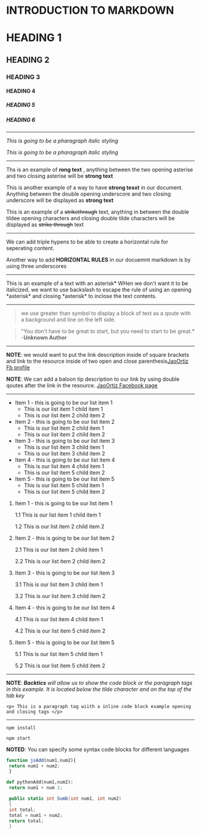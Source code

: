 # INTRODUCTION TO MARKDOWN

<!--HEADING-->
# HEADING 1 

## HEADING 2

### HEADING 3

#### HEADING 4

##### HEADING 5

##### HEADING 6

---

<!--Italics-->

_This is going to be a pharagraph italic styling_

*This is going to be a pharagraph italic styling*

---

<!--Strong-->

Ths is an example of **rong text** , anything between the two opening asterise and two closing asterise will be **strong text**

This is another example of a way to have __strong tesxt__ in our document. Anything between the double opening underscore and two closing underscore will be displayed as __strong text__

<!--Strike Through-->

This is an example of a ~~strikethrough~~ text, anything in between the double tildee opening characters and closing double tilde characters will be displayed as ~~strike through~~ text

---
<!--Horizontal Rule-->

We can add triple hypens to be able to create a horizontal rule for seperating content.

Another way to add __HORIZONTAL RULES__ in our docuemnt markdown is by using three underscores
___

<!--Escape Character Rule using Backslash-->

This is an example of a text with an asterisk* WHen we don't want it to be italicized. we want to use backslash to escape the rule of using an opening \*asterisk* and closing \*asterisk* to inclose the text contents. 

---

<!--Blackqoute Rule-->

> we use greater than symbol to display a block of text as a qoute with a background and line on the left side.

> "You don't have to be great to start, but you need to start to be great.* -__Unknown Author__

---

<!--Link Rule-->

**NOTE**: we would want to put the link description inside of square brackets and link to the resource inside of two open and close parenthesis[JaoOrtiz Fb profile](https://www.facebook.com/Kindhearted.14/)

__NOTE__: We can add a baloon tip description to our link by using double qoutes after the link in the resource.
[JaoOrtiz Facebook page](https://www.facebook.com/Kindhearted.14/ "This is Joshua Ortiz facebook page " )


---

<!--List item rules-->

<!--UNORDERED LISTS-->

* Item 1 - this is going to be our list item 1
  *   This is our list item 1 child item 1
  *   This is our list item 2 child item 2  
* Item 2 - this is going to be our list item 2
  *   This is our list item 2 child item 1
  *   This is our list item 2 child item 2 
* Item 3 - this is going to be our list item 3
  *   This is our list item 3 child item 1
  *   This is our list item 3 child item 2   
* Item 4 - this is going to be our list item 4
  *    This is our list item 4 child item 1
  *    This is our list item 5 child item 2
* Item 5 - this is going to be our list item 5
  *    This is our list item 5 child item 1
  *    This is our list item 5 child item 2

<!--Order List-->


1. Item 1 - this is going to be our list item 1

    1.1   This is our list item 1 child item 1
  
    1.2   This is our list item 2 child item 2  
  
2. Item 2 - this is going to be our list item 2

    2.1  This is our list item 2 child item 1
    
    2.2   This is our list item 2 child item 2 
    
3. Item 3 - this is going to be our list item 3

    3.1   This is our list item 3 child item 1
   
    3.2   This is our list item 3 child item 2   
    
4. Item 4 - this is going to be our list item 4

    4.1    This is our list item 4 child item 1
  
    4.2     This is our list item 5 child item 2
  
5. Item 5 - this is going to be our list item 5

    5.1    This is our list item 5 child item 1
  
    5.2   This is our list item 5 child item 2


---

<!--Code Block Inline Example Rule-->

**NOTE**: *__Backtics__ will allow us to show the code block or the paragraph tags in this example. It is located below the tilde character and on the top of the tab key*


`<p> This is a paragraph tag wiith a inline code block example opening and closing tags </p>`

---

<!--GITHUB FLAVOR SET OF CODE BLOCK-->

<!--CODE BLOCK FOR GITHUB DOCUMENTATION-->

```install npm
npm install

npm start
```

**NOTED**: You can specify some syntax code blocks for different languages

```javascript
function jsAdd(num1,num2){
 return num1 + num2;
 }
 ```
 
 ```python
 def pythonAdd(num1,num2):
  return num1 + num 2;
  ```
  ``` C#
   public static int Sumb(int num1, int num2)
   {
   int total; 
   total = num1 + num2;
   return total;
   }
  
  
  ```
  
  


















